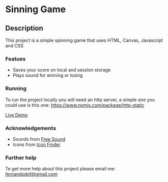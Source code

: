 # Sinning Game


## Description

This project is a simple spinning game that uses HTML, Canvas, Javascript and CSS

### Featues

 - Saves your score on local and session storage
 - Plays sound for winning or losing

### Running

To run the project locally you will need an http server, a simple one you could use is this one: https://www.npmjs.com/package/http-static

[Live Demo](https://spinning-game.github.io/)

### Acknowledgements

 - Sounds from [Free Sound](https://freesound.org)
 - Icons from [Icon Finder](https://iconfinder.com) 

### Further help

Te get more help about this project please email me: fernandodof@gmail.com
